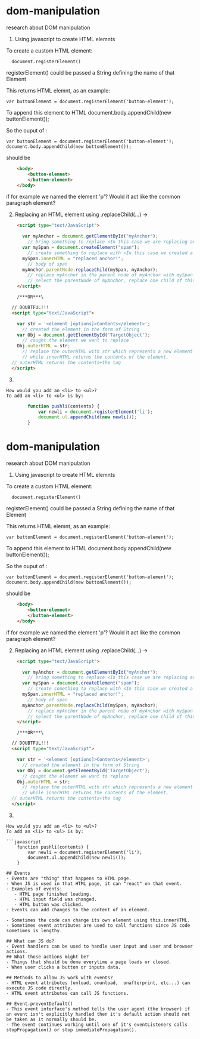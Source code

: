 # dom-manipulation
research about DOM manipulation

1.	Using javascript to create HTML elemnts

To create a custom HTML element:
  ``` script
	document.registerElement()
  ```
  registerElement() could be passed a String defining the name of that Element


This returns HTML elemnt, as an example:

	var buttonElement = document.registerElement('button-element');

To append this element to HTML
	document.body.appendChild(new buttonElement());

So the ouput of :

	var buttonElement = document.registerElement('button-element');
	document.body.appendChild(new buttonElement());

should be
``` HTML
	<body>
		<button-elemnet>
		</button-element>
	</body>
  ```

if for example we named the element 'p'? Would it act like the common paragraph element?

2. Replacing an HTML element using .replaceChild(...) ->
``` HTML
	<script type="text/JavaScript">

	  var myAnchor = document.getElementById("myAnchor");
		// bring something to replace <In this case we are replacing an anchor>
	  var mySpan = document.createElement("span");
		// create something to replace with <In this case we created a span>
	  mySpan.innerHTML = "replaced anchor!";
		// body of span
	  myAnchor.parentNode.replaceChild(mySpan, myAnchor);
		// replace myAnchor in the parent node of myAnchor with mySpan
		// select the parentNode of myAnchor, replace one child of this parent 'myAnchor' with mySpan
	</script>
  ```


		/***OR***\
  ``` HTML
	// DOUBTFUL!!!
	<script type="text/JavaScript">

	  var str = '<element [options]>Contents</element>';
		// created the element in the form of String
	  var Obj = document.getElementById('TargetObject');
		// cought the element we want to replace
	  Obj.outerHTML = str;
		// replace the outerHTML with str which represents a new element
		// while innerHTML returns the contents of the element,
    // outerHTML returns the contents+the tag
	</script>
  ```
3.
``` text
How would you add an <li> to <ul>?
To add an <li> to <ul> is by:
```
``` javascript
		function pushli(contents) {
			var newli = document.registerElement('li');
			document.ul.appendChild(new newli());
		}
```

# dom-manipulation
research about DOM manipulation

1.	Using javascript to create HTML elemnts

To create a custom HTML element:
  ```
	document.registerElement()
  ```
  registerElement() could be passed a String defining the name of that Element


This returns HTML elemnt, as an example:

	var buttonElement = document.registerElement('button-element');

To append this element to HTML
	document.body.appendChild(new buttonElement());

So the ouput of :

	var buttonElement = document.registerElement('button-element');
	document.body.appendChild(new buttonElement());

should be
``` HTML
	<body>
		<button-elemnet>
		</button-element>
	</body>
  ```

if for example we named the element 'p'? Would it act like the common paragraph element?

2. Replacing an HTML element using .replaceChild(...) ->
``` HTML
	<script type="text/JavaScript">

	  var myAnchor = document.getElementById("myAnchor");
		// bring something to replace <In this case we are replacing an anchor>
	  var mySpan = document.createElement("span");
		// create something to replace with <In this case we created a span>
	  mySpan.innerHTML = "replaced anchor!";
		// body of span
	  myAnchor.parentNode.replaceChild(mySpan, myAnchor);
		// replace myAnchor in the parent node of myAnchor with mySpan
		// select the parentNode of myAnchor, replace one child of this parent 'myAnchor' with mySpan
	</script>
  ```


		/***OR***\
  ``` HTML
	// DOUBTFUL!!!
	<script type="text/JavaScript">

	  var str = '<element [options]>Contents</element>';
		// created the element in the form of String
	  var Obj = document.getElementById('TargetObject');
		// cought the element we want to replace
	  Obj.outerHTML = str;
		// replace the outerHTML with str which represents a new element
		// while innerHTML returns the contents of the element,
    // outerHTML returns the contents+the tag
	</script>
  ```
3.
``` text
How would you add an <li> to <ul>?
To add an <li> to <ul> is by:
```
	```javascript
		function pushli(contents) {
			var newli = document.registerElement('li');
			document.ul.appendChild(new newli());
		}
```
## Events
- Events are "thing" that happens to HTML page.
- When JS is used in that HTML page, it can "react" on that event.
- Examples of events:
   - HTML page finished loading.
   - HTML input field was changed.
   - HTML button was clicked.
- Events can add changes to the content of an element.

- Sometimes the code can change its own element using this.innerHTML.
- Sometimes event attributes are used to call functions since JS code sometimes is lengthy.

## What can JS do?
- Event handlers can be used to handle user input and user and browser actions.
## What those actions might be?
- Things that should be done everytime a page loads or closed.
- When user clicks a button or inputs data.

## Methods to allow JS work with events?
- HTML event attributes (onload, onunload,  onafterprint, etc...) can execute JS code directly.
- HTML event attributes can call JS functions.

## Event.preventDefault()
- This event interface's method tells the user agent (the browser) if an event isn't explicitly handled then it's default action should not be taken as it normally should be.
- The event continues working until one of it's eventListeners calls stopPropagation() or stop immediatePropagation().
